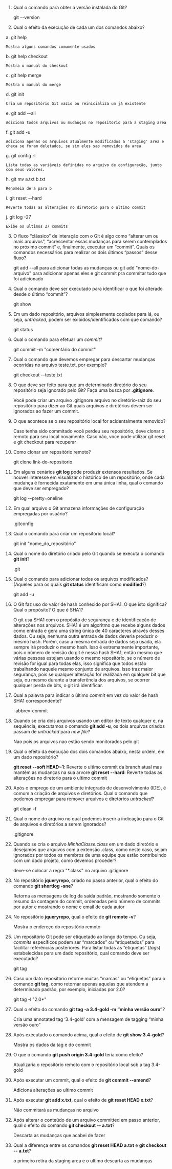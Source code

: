 1. Qual o comando para obter a versão instalada do Git?

	git --version

2. Qual o efeito da execução de cada um dos comandos abaixo?

  a. git help
  
	Mostra alguns comandos comumente usados
	
  b. git help checkout
  
	Mostra o manual do checkout
	
  c. git help merge
  
	Mostra o manual do merge
	
  d. git init
  
	Cria um repositório Git vazio ou reinicializa um já existente
	
  e. git add --all
  
	Adiciona todos arquivos ou mudanças no repositorio para a staging area
	
  f. git add -u
  
	Adiciona apenas os arquivos atualmente modificados a 'staging' area e checa se foram deletados, se sim eles sao removidos da area
	
  g. git config -l
  
	Lista todas as variáveis definidas no arquivo de configuração, junto com seus valores.
	
  h. git mv a.txt b.txt
  
	Renomeia de a para b
	
  i. git reset --hard
  
	Reverte todas as alterações no diretorio para o ultimo commit
	
  j. git log -27
  
	Exibe os ultimos 27 commits
	
3. O fluxo “clássico” de interação com o Git é algo como “alterar um ou mais arquivos”, “acrescentar essas mudanças para serem contemplados no próximo commit” e, finalmente, executar um “commit”. Quais os comandos necessários para realizar os dois últimos “passos” desse fluxo?

	git add --all para adicionar todas as mudanças ou git add "nome-do-arquivo" para adicionar apenas eles e git commit pra commitar tudo que foi adicionado

4. Qual o comando deve ser executado para identificar o que foi alterado desde o último “commit”?
	
	git show

5. Em um dado repositório, arquivos simplesmente copiados para lá, ou seja, _untracked_, podem ser exibidos/identificados com que comando?
	
	git status

6. Qual o comando para efetuar um _commit_?
	
	git commit -m "comentário do commit"

7. Qual o comando que devemos empregar para descartar mudanças ocorridas no arquivo teste.txt, por exemplo?
	
	git checkout --teste.txt
	
8. O que deve ser feito para que um determinado diretório do seu repositório seja ignorado pelo Git? Faça uma busca por **.gitignore**.
	
	Você pode criar um arquivo .gitignore arquivo no diretório-raiz do seu repositório para dizer ao Git quais arquivos e diretórios devem ser ignorados ao fazer um commit.
	
9. O que acontece se o seu repositório local for acidentalmente removido?
	
	Caso tenha sido commitado você perdeu seu repositório, deve clonar o remoto para seu local novamente. Caso não, voce pode utilizar git reset e git checkout para recuperar

10. Como clonar um repositório remoto?
	
	git clone link-do-repositorio

11. Em alguns cenários **git log** pode produzir extensos resultados. Se houver interesse em visualizar o histórico de um repositório, onde cada mudança é fornecida exatamente em uma única linha, qual o comando que deve ser empregado?
	
	git log --pretty=oneline

12. Em qual arquivo o Git armazena informações de configuração empregadas por usuário?
	
	.gitconfig 

13. Qual o comando para criar um repositório local?
	
	git init "nome_do_repositório"

14. Qual o nome do diretório criado pelo Git quando se executa o comando **git init**?
	
	.git

15. Qual o comando para adicionar todos os arquivos modificados? (Aqueles para os quais **git status** identificam como **modified**?)
	
	git add -u

16. O Git faz uso do valor de hash conhecido por SHA1. O que isto significa? Qual o propósito? O que é SHA1?
	
	O git usa SHA1 com o propósito de segurança e de identificação de alterações nos arquivos. SHA1 é um algoritmo que recebe alguns dados como entrada e gera uma string única de 40 caracteres através desses dados. Ou seja, nenhuma outra entrada de dados deveria produzir o mesmo hash. Porém, caso a mesma entrada de dados seja usada, ela sempre irá produzir o mesmo hash.
	Isso é extremamente importante, pois o número de revisão do git é nessa hash SHA1, então mesmo que várias pessoas estejam usando o mesmo repositório, se o número de revisão for igual para todas elas, isso significa que todos estão trabalhando naquele mesmo conjunto de arquivos. Isso traz maior segurança, pois se qualquer alteração for realizada em qualquer bit que seja, ou mesmo durante a transferência dos arquivos, se ocorrer qualquer perda de bits, o git irá identificar.
	
17. Qual a palavra para indicar o último _commit_ em vez do valor de hash SHA1 correspondente?
	
	-abbrev-commit

18. Quando se cria dois arquivos usando um editor de texto qualquer e, na sequência, executamos o comando **git add -u**, os dois arquivos criados passam de _untracked_ para _new file_?
	
	Nao pois os arquivos nao estão sendo monitorados pelo git

19. Qual o efeito da execução dos dois comandos abaixo, nesta ordem, em um dado repositório?
	
	**git reset --soft HEAD~1**: Reverte o ultimo commit da branch atual mas mantém as mudanças na sua arvore
	**git reset --hard**: Reverte todas as alterações no diretorio para o ultimo commit

20. Após o emprego de um ambiente integrado de desenvolvimento (IDE), é comum a criação de arquivos e diretórios. Qual o comando que podemos empregar para remover arquivos e diretórios _untracked_?
	
	git clean -f

21. Qual o nome do arquivo no qual podemos inserir a indicação para o Git de arquivos e diretórios a serem ignorados?
	
	.gitignore
	
22. Quando se cria o arquivo _MinhaClasse.class_ em um dado diretório e desejamos que arquivos com a extensão .class, como neste caso, sejam ignorados por todos os membros de uma equipe que estão contribuindo com um dado projeto, como devemos proceder?
	
	deve-se colocar a regra "*.class" no arquivo .gitignore

24. No repositório **jqueryrepo**, criado no passo anterior, qual o efeito do comando **git shortlog -sne**?
	
	Retorna as mensagens de log da saída padrão, mostrando somente o resumo da contagem do commit, ordenadas pelo número de commits por autor e mostrando o nome e email de cada autor

25. No repositório **jqueryrepo**, qual o efeito de **git remote -v**?
	
	Mostra o endereço do repositório remoto

26. Um repositório Git pode ser etiquetado ao longo do tempo. Ou seja, _commits_ específicos podem ser “marcados” ou “etiquetados” para facilitar referências posteriores. Para listar todas as “etiquetas” (_tags_) estabelecidas para um dado repositório, qual comando deve ser executado?
	
	git tag 
	
27. Caso um dato repositório retorne muitas “marcas” ou “etiquetas” para o comando **git tag**, como retornar apenas aquelas que atendem a determinado padrão, por exemplo, iniciadas por 2.0?
	
	git tag -l "2.0*"
	
28. Qual o efeito do comando **git tag -a 3.4-gold -m “minha versão ouro”**?
	
	Cria uma annotated tag ‘3.4-gold’ com a mensagem de tagging “minha versão ouro”

29. Após executado o comando acima, qual o efeito de **git show 3.4-gold**?
	
	Mostra os dados da tag e do commit

30. O que o comando **git push origin 3.4-gold** teria como efeito?
	
	Atualizaria o repositório remoto com o repositório local sob a tag 3.4-gold

31. Após executar um commit, qual o efeito de **git commit --amend**?
	
	Adiciona alterações ao ultimo commit

32. Após executar **git add x.txt**, qual o efeito de **git reset HEAD x.txt**?
	
	Não commitará as mudanças no arquivo

33. Após alterar o conteúdo de um arquivo committed em passo anterior, qual o efeito do comando **git checkout -- a.txt**?
	
	Descarta as mudanças que acabei de fazer

34. Qual a diferença entre os comandos **git reset HEAD a.txt** e **git checkout -- a.txt**?
	
	o primeiro retira da staging area e o ultimo descarta as mudanças
